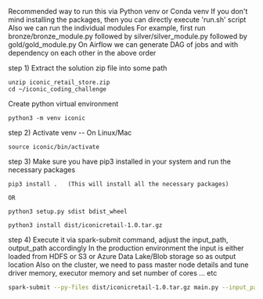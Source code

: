 Recommended way to run this via Python venv or Conda venv
If you don't mind installing the packages, then you can directly execute 'run.sh' script
Also we can run the individual modules
For example, first run bronze/bronze_module.py followed by silver/silver_module.py followed by gold/gold_module.py
On Airflow we can generate DAG of jobs and with dependency on each other in the above order

step 1)
  Extract the solution zip file into some path
  
    unzip iconic_retail_store.zip
    cd ~/iconic_coding_challenge
    
  Create python virtual environment
  
    python3 -m venv iconic


step 2)
  Activate venv
    -- On Linux/Mac
    
    source iconic/bin/activate


step 3)
  Make sure you have pip3 installed in your system and run the necessary packages
    
    pip3 install .   (This will install all the necessary packages)
    
    OR
    
    python3 setup.py sdist bdist_wheel

    python3 install dist/iconicretail-1.0.tar.gz


step 4)
  Execute it via spark-submit command, adjust the input_path, output_path accordingly
  In the production environment the input is either loaded from HDFS or S3 or Azure Data Lake/Blob storage so as output location
  Also on the cluster, we need to pass master node details and tune driver memory, executor memory and set number of cores ... etc

  ```bash
  spark-submit --py-files dist/iconicretail-1.0.tar.gz main.py --input_path "iconicretail/bronze/data/raw" --output_path --output_path "iconicretail/gold/"
  ```
